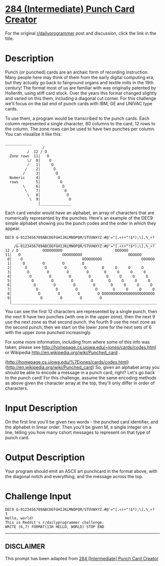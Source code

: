 # [284 (Intermediate) Punch Card Creator](https://www.reddit.com/r/dailyprogrammer/comments/53sw7z/20160921_challenge_284_intermediate_punch_card/)

For the original [r/dailyprogrammer](https://www.reddit.com/r/dailyprogrammer/) post and discussion, click the link in the title.

# Description
Punch (or punched) cards are an archaic form of recording instruction. Many people here may think of them from the early digital computing era, but they actually go back to fairground organs and textile mills in the 19th century! The format most of us are familiar with was originally patented by Hollerith, using stiff card stock. Over the years this format changed slightly and varied on this them, including a diagonal cut corner. For this challenge we'll focus on the tail end of punch cards with IBM, GE and UNIVAC type cards. 

To use them, a program would be transcribed to the punch cards. Each column represented a single character, 80 columns to the card, 12 rows to the column. The zone rows can be used to have two punches per column. You can visualize it like this:


```
____________
                 /
          /  12 / O
  Zone rows  11|   O
          \/  0|    O
          /   1|     O
         /    2|      O
        /     3|       O
  Numeric     4|        O
  rows        5|         O
        \     6|          O
         \    7|           O
          \   8|            O
           \  9|             O
               |______________
```
Each card vendor would have an alphabet, an array of characters that are numerically represented by the punches. Here's an example of the DEC9 simple alphabet showing you the punch codes and the order in which they appear.


```
DEC9 &-0123456789ABCDEFGHIJKLMNOPQR/STUVWXYZ:#@'="[.<(+^!$*);\],%_>?
     ________________________________________________________________
    /&-0123456789ABCDEFGHIJKLMNOPQR/STUVWXYZ:#@'="[.<(+^!$*);\],%_>?
12 / O           OOOOOOOOO                        OOOOOO
11|   O                   OOOOOOOOO                     OOOOOO
 0|    O                           OOOOOOOOO                  OOOOOO
 1|     O        O        O        O
 2|      O        O        O        O       O     O     O     O
 3|       O        O        O        O       O     O     O     O
 4|        O        O        O        O       O     O     O     O
 5|         O        O        O        O       O     O     O     O
 6|          O        O        O        O       O     O     O     O
 7|           O        O        O        O       O     O     O     O
 8|            O        O        O        O OOOOOOOOOOOOOOOOOOOOOOOO
 9|             O        O        O        O
  |__________________________________________________________________
```
You can see the first 12 characters are represented by a single punch, then the next 9 have two punches (with one in the upper zone), then the next 9 use the next zone as that second punch, the fourth 9 use the next zone as the second punch, then we start on the lower zone for the next sets of 6 with the upper zone punched increasingly.

For some more information, including from where some of this info was taken, please see http://homepage.cs.uiowa.edu/~jones/cards/codes.html or Wikipedia http://en.wikipedia.org/wiki/Punched_card . 

(http://homepage.cs.uiowa.edu/%7Ejones/cards/codes.html)
(http://en.wikipedia.org/wiki/Punched_card)
So, given an alphabet array you should be able to encode a message in a punch card, right? Let's go back to the punch card! For this challenge, assume the same encoding methods as above given the character array at the top, they'll only differ in order of characters. 

# Input Description
On the first line you'll be given two words - the punched card identifier, and the alphabet in linear order. Then you'll be given M, a single integer on a line, telling you how many cshort messages to represent on that type of punch card. 

# Output Description
Your program should emit an ASCII art punchcard  in the format above, with the diagonal notch and everything, and the message across the top. 

# Challenge Input

```
DEC9 &-0123456789ABCDEFGHIJKLMNOPQR/STUVWXYZ:#@'="[.<(+^!$*);\],%_>?
3
Hello, world!
This is Reddit's r/dailyprogrammer challenge. 
WRITE (6,7) FORMAT(13H HELLO, WORLD) STOP END
```

----
## **DISCLAIMER**
This prompt has been adapted from [284 [Intermediate] Punch Card Creator](https://www.reddit.com/r/dailyprogrammer/comments/53sw7z/20160921_challenge_284_intermediate_punch_card/
)
